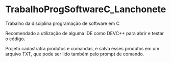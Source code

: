 # TrabalhoProgSoftwareC_Lanchonete
Trabalho da disciplina programação de software em C

Recomendado a utilização de alguma IDE como DEVC++ para abrir e testar o código.

Projeto cadastratra produtos e comandas, e salva esses produtos em um arquivo TXT, que pode ser lido também pelo prompt de comando.
